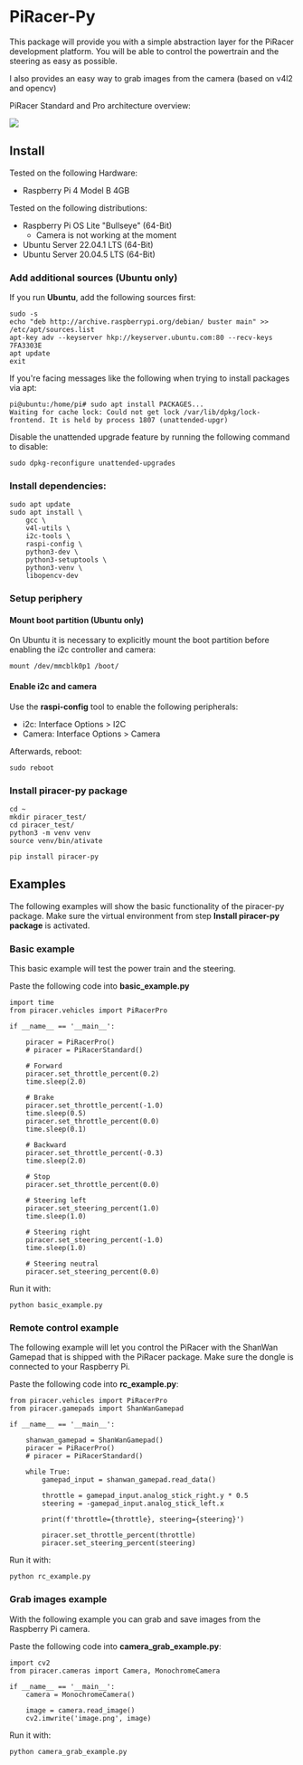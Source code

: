 # PiRacer-Py

This package will provide you with a simple abstraction layer for the PiRacer development platform.
You will be able to control the powertrain and the steering as easy as possible.

I also provides an easy way to grab images from the camera (based on v4l2 and opencv)

PiRacer Standard and Pro architecture overview:

![](doc/architecture/export/piracer_overview.drawio.svg)


## Install

Tested on the following Hardware:

* Raspberry Pi 4 Model B 4GB

Tested on the following distributions:      

* Raspberry Pi OS Lite "Bullseye" (64-Bit)
  * Camera is not working at the moment
* Ubuntu Server 22.04.1 LTS (64-Bit)
* Ubuntu Server 20.04.5 LTS (64-Bit)


### Add additional sources (Ubuntu only)

If you run **Ubuntu**, add the following sources first:

    sudo -s
    echo "deb http://archive.raspberrypi.org/debian/ buster main" >> /etc/apt/sources.list
    apt-key adv --keyserver hkp://keyserver.ubuntu.com:80 --recv-keys 7FA3303E
    apt update
    exit

If you're facing messages like the following when trying to install packages
via apt:

    pi@ubuntu:/home/pi# sudo apt install PACKAGES...
    Waiting for cache lock: Could not get lock /var/lib/dpkg/lock-frontend. It is held by process 1807 (unattended-upgr)

Disable the unattended upgrade feature by running the following command to disable:

    sudo dpkg-reconfigure unattended-upgrades

### Install dependencies:

    sudo apt update
    sudo apt install \
        gcc \
        v4l-utils \
        i2c-tools \
        raspi-config \
        python3-dev \
        python3-setuptools \
        python3-venv \
        libopencv-dev

### Setup periphery 

#### Mount boot partition (Ubuntu only)

On Ubuntu it is necessary to explicitly mount the boot partition before 
enabling the i2c controller and camera:

    mount /dev/mmcblk0p1 /boot/

#### Enable i2c and camera

Use the **raspi-config** tool to enable the following peripherals:

* i2c: Interface Options > I2C
* Camera: Interface Options > Camera

Afterwards, reboot:
    
    sudo reboot

### Install piracer-py package

    cd ~
    mkdir piracer_test/
    cd piracer_test/
    python3 -m venv venv
    source venv/bin/ativate

    pip install piracer-py

## Examples

The following examples will show the basic functionality of the piracer-py package.
Make sure the virtual environment from step **Install piracer-py package** is activated.

### Basic example

This basic example will test the power train and the steering.

Paste the following code into **basic_example.py**

    import time
    from piracer.vehicles import PiRacerPro

    if __name__ == '__main__':
    
        piracer = PiRacerPro()
        # piracer = PiRacerStandard()
    
        # Forward
        piracer.set_throttle_percent(0.2)
        time.sleep(2.0)
    
        # Brake
        piracer.set_throttle_percent(-1.0)
        time.sleep(0.5)
        piracer.set_throttle_percent(0.0)
        time.sleep(0.1)
    
        # Backward
        piracer.set_throttle_percent(-0.3)
        time.sleep(2.0)
    
        # Stop
        piracer.set_throttle_percent(0.0)
    
        # Steering left
        piracer.set_steering_percent(1.0)
        time.sleep(1.0)
    
        # Steering right
        piracer.set_steering_percent(-1.0)
        time.sleep(1.0)
    
        # Steering neutral
        piracer.set_steering_percent(0.0)


Run it with:

    python basic_example.py

### Remote control example

The following example will let you control the PiRacer with the ShanWan Gamepad 
that is shipped with the PiRacer package. Make sure the dongle is connected to your Raspberry Pi.

Paste the following code into **rc_example.py**:

    from piracer.vehicles import PiRacerPro
    from piracer.gamepads import ShanWanGamepad

    if __name__ == '__main__':
    
        shanwan_gamepad = ShanWanGamepad()
        piracer = PiRacerPro()
        # piracer = PiRacerStandard()
    
        while True:
            gamepad_input = shanwan_gamepad.read_data()
    
            throttle = gamepad_input.analog_stick_right.y * 0.5
            steering = -gamepad_input.analog_stick_left.x
    
            print(f'throttle={throttle}, steering={steering}')
    
            piracer.set_throttle_percent(throttle)
            piracer.set_steering_percent(steering)

Run it with:

    python rc_example.py

### Grab images example

With the following example you can grab and save images from the Raspberry Pi camera.

Paste the following code into **camera_grab_example.py**:

    import cv2
    from piracer.cameras import Camera, MonochromeCamera
    
    if __name__ == '__main__':
        camera = MonochromeCamera()
    
        image = camera.read_image()
        cv2.imwrite('image.png', image)

Run it with:

    python camera_grab_example.py
